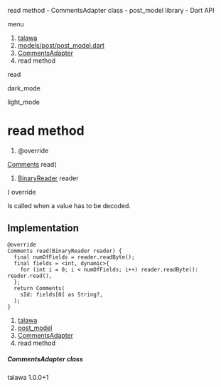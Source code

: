 




read method - CommentsAdapter class - post\_model library - Dart API







menu

1. [talawa](../../index.html)
2. [models/post/post\_model.dart](../../models_post_post_model/models_post_post_model-library.html)
3. [CommentsAdapter](../../models_post_post_model/CommentsAdapter-class.html)
4. read method

read


dark\_mode

light\_mode




# read method


1. @override

[Comments](../../models_post_post_model/Comments-class.html)
read(

1. [BinaryReader](https://pub.dev/documentation/hive/2.2.3/hive/BinaryReader-class.html) reader

)
override

Is called when a value has to be decoded.


## Implementation

```
@override
Comments read(BinaryReader reader) {
  final numOfFields = reader.readByte();
  final fields = <int, dynamic>{
    for (int i = 0; i < numOfFields; i++) reader.readByte(): reader.read(),
  };
  return Comments(
    sId: fields[0] as String?,
  );
}
```

 


1. [talawa](../../index.html)
2. [post\_model](../../models_post_post_model/models_post_post_model-library.html)
3. [CommentsAdapter](../../models_post_post_model/CommentsAdapter-class.html)
4. read method

##### CommentsAdapter class





talawa
1.0.0+1






